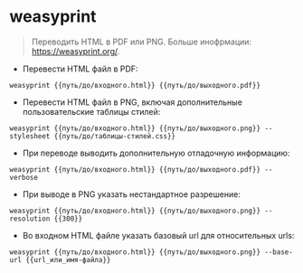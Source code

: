 # weasyprint

> Переводить HTML в PDF или PNG.
> Больше инофрмации: <https://weasyprint.org/>.

- Перевести HTML файл в PDF:

`weasyprint {{путь/до/входного.html}} {{путь/до/выходного.pdf}}`

- Перевести HTML файл в PNG, включая дополнительные пользовательские таблицы стилей:

`weasyprint {{путь/до/входного.html}} {{путь/до/выходного.png}} --stylesheet {{путь/до/таблицы-стилей.css}}`

- При переводе выводить дополнительную отладочную информацию:

`weasyprint {{путь/до/входного.html}} {{путь/до/выходного.pdf}} --verbose`

- При выводе в PNG указать нестандартное разрешение:

`weasyprint {{путь/до/входного.html}} {{путь/до/выходного.png}} --resolution {{300}}`

- Во входном HTML файле указать базовый url для относительных urls:

`weasyprint {{путь/до/входного.html}} {{путь/до/выходного.png}} --base-url {{url_или_имя-файла}}`
